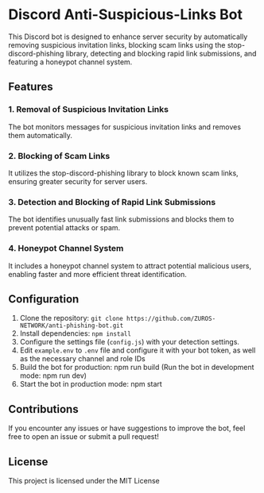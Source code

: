 # Discord Anti-Suspicious-Links Bot

This Discord bot is designed to enhance server security by automatically removing suspicious invitation links, blocking scam links using the stop-discord-phishing library, detecting and blocking rapid link submissions, and featuring a honeypot channel system.

## Features

### 1. Removal of Suspicious Invitation Links
The bot monitors messages for suspicious invitation links and removes them automatically.

### 2. Blocking of Scam Links
It utilizes the stop-discord-phishing library to block known scam links, ensuring greater security for server users.

### 3. Detection and Blocking of Rapid Link Submissions
The bot identifies unusually fast link submissions and blocks them to prevent potential attacks or spam.

### 4. Honeypot Channel System
It includes a honeypot channel system to attract potential malicious users, enabling faster and more efficient threat identification.

## Configuration

1. Clone the repository: `git clone https://github.com/ZUROS-NETWORK/anti-phishing-bot.git`
2. Install dependencies: `npm install`
3. Configure the settings file (`config.js`) with your detection settings.
4. Edit `example.env` to `.env` file and configure it with your bot token, as well as the necessary channel and role IDs
6. Build the bot for production: npm run build (Run the bot in development mode: npm run dev)
7. Start the bot in production mode: npm start 

## Contributions

If you encounter any issues or have suggestions to improve the bot, feel free to open an issue or submit a pull request!

## License 

This project is licensed under the MIT License